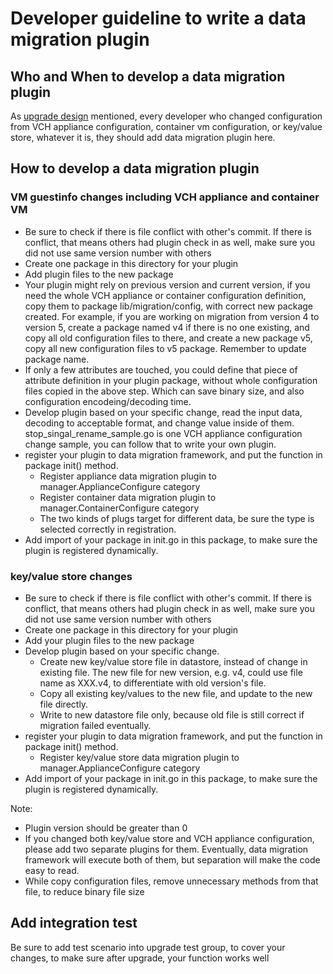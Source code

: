 # Developer guideline to write a data migration plugin

## Who and When to develop a data migration plugin

As [upgrade design](../../../doc/design/upgrade.md) mentioned, every developer who changed configuration from VCH appliance configuration, container vm configuration, or key/value store, whatever it is, they should add data migration plugin here.

## How to develop a data migration plugin

### VM guestinfo changes including VCH appliance and container VM

- Be sure to check if there is file conflict with other's commit. If there is conflict, that means others had plugin check in as well, make sure you did not use same version number with others
- Create one package in this directory for your plugin
- Add plugin files to the new package
- Your plugin might rely on previous version and current version, if you need the whole VCH appliance or container configuration definition, copy them to package lib/migration/config, with correct new package created. For example, if you are working on migration from version 4 to version 5, create a package named v4 if there is no one existing, and copy all old configuration files to there, and create a new package v5,  copy all new configuration files to v5 package. Remember to update package name.
- If only a few attributes are touched, you could define that piece of attribute definition in your plugin package, without whole configuration files copied in the above step. Which can save binary size, and also configuration encodeing/decoding time.
- Develop plugin based on your specific change, read the input data, decoding to acceptable format, and change value inside of them. stop_singal_rename_sample.go is one VCH appliance configuration change sample, you can follow that to write your own plugin.
- register your plugin to data migration framework, and put the function in package init() method.
  * Register appliance data migration plugin to manager.ApplianceConfigure category
  * Register container data migration plugin to manager.ContainerConfigure category
  * The two kinds of plugs target for different data, be sure the type is selected correctly in registration.
- Add import of your package in init.go in this package, to make sure the plugin is registered dynamically.

### key/value store changes

- Be sure to check if there is file conflict with other's commit. If there is conflict, that means others had plugin check in as well, make sure you did not use same version number with others
- Create one package in this directory for your plugin
- Add your plugin files to the new package
- Develop plugin based on your specific change.
  * Create new key/value store file in datastore, instead of change in existing file. The new file for new version, e.g. v4, could use file name as XXX.v4, to differentiate with old version's file.
  * Copy all existing key/values to the new file, and update to the new file directly.
  * Write to new datastore file only, because old file is still correct if migration failed eventually.
- register your plugin to data migration framework, and put the function in package init() method.
  * Register key/value store data migration plugin to manager.ApplianceConfigure category
- Add import of your package in init.go in this package, to make sure the plugin is registered dynamically.

Note:
- Plugin version should be greater than 0
- If you changed both key/value store and VCH appliance configuration, please add two separate plugins for them. Eventually, data migration framework will execute both of them, but separation will make the code easy to read.
- While copy configuration files, remove unnecessary methods from that file, to reduce binary file size

## Add integration test

Be sure to add test scenario into upgrade test group, to cover your changes, to make sure after upgrade, your function works well
